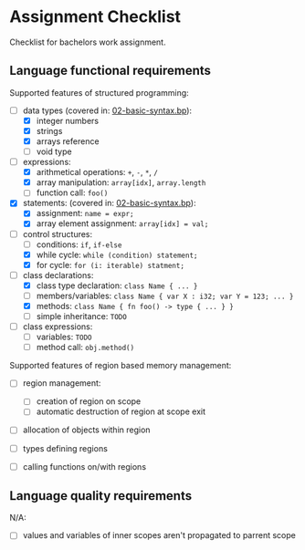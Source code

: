Assignment Checklist
====================

Checklist for bachelors work assignment.

Language functional requirements
--------------------------------

Supported features of structured programming:

- [ ] data types (covered in: [02-basic-syntax.bp](/examples/02-basic-syntax.bp)):
    - [x] integer numbers
    - [x] strings
    - [X] arrays reference
    - [ ] void type
- [ ] expressions:
    - [x] arithmetical operations: `+`, `-`, `*`, `/`
    - [x] array manipulation: `array[idx]`, `array.length`
    - [ ] function call: `foo()`
- [x] statements: (covered in: [02-basic-syntax.bp](/examples/02-basic-syntax.bp)):
    - [x] assignment: `name = expr;`
    - [x] array element assignment: `array[idx] = val;`
- [ ] control structures:
    - [ ] conditions: `if`, `if-else`
    - [x] while cycle: `while (condition) statement;`
    - [x] for cycle: `for (i: iterable) statment;`
- [ ] class declarations:
    - [x] class type declaration: `class Name { ... }`
    - [ ] members/variables: `class Name { var X : i32; var Y = 123; ... }`
    - [x] methods: `class Name { fn foo() -> type { ... } }`
    - [ ] simple inheritance: `TODO`
- [ ] class expressions:
    - [ ] variables: `TODO`
    - [ ] method call: `obj.method()`

Supported features of region based memory management:

- [ ] region management:
    - [ ] creation of region on scope
    - [ ] automatic destruction of region at scope exit
- [ ] allocation of objects within region
- [ ] types defining regions
- [ ] calling functions on/with regions


Language quality requirements
-----------------------------

N/A:

- [ ] values and variables of inner scopes aren't propagated to parrent scope
